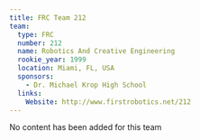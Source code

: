 ```yaml
---
title: FRC Team 212
team:
  type: FRC
  number: 212
  name: Robotics And Creative Engineering
  rookie_year: 1999
  location: Miami, FL, USA
  sponsors:
    - Dr. Michael Krop High School
  links:
    Website: http://www.firstrobotics.net/212		  	
---
```

No content has been added for this team
